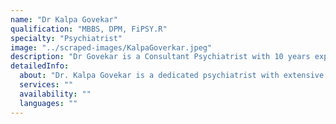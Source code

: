 ```yaml
---
name: "Dr Kalpa Govekar"
qualification: "MBBS, DPM, FiPSY.R"
specialty: "Psychiatrist"
image: "../scraped-images/KalpaGoverkar.jpeg"
description: "Dr Govekar is a Consultant Psychiatrist with 10 years experience and is trained in Rehabilitation Psychiatry from NIMHANS"
detailedInfo:
  about: "Dr. Kalpa Govekar is a dedicated psychiatrist with extensive experience in mental health care. She specializes in psychiatric rehabilitation and takes a holistic approach to mental wellness, combining clinical expertise with compassionate care."
  services: ""
  availability: ""
  languages: ""
---
```

